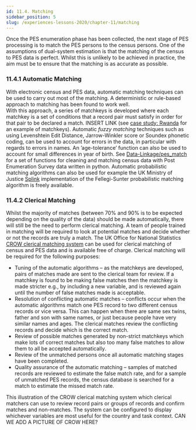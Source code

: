 ```yaml
---
id: 11.4. Matching
sidebar_position: 5
slug: /experiences-lessons-2020/chapter-11/matching
---
```


Once the PES enumeration phase has been collected, the next stage of PES processing is to match the PES persons to the census persons.
One of the assumptions of dual-system estimation is that the matching of the census to PES data is perfect. Whilst this is unlikely to be achieved in practice, the aim must be to ensure that the matching is as accurate as possible.

### 11.4.1 Automatic Matching

With electronic census and PES data, automatic matching techniques can be used to carry out most of the matching.  A deterministic or rule-based approach to matching has been found to work well.  
With this approach, a series of matchkeys is developed where each matchkey is a set of conditions that a record pair must satisfy in order for that pair to be declared a match. INSERT LINK (see [case study: Rwanda](/docs/experiences-lessons-2020/chapter-11/selected-country-experiences-pes) for an example of matchkeys). 
Automatic *fuzzy matching* techniques such as using Levenshtein Edit Distance, Jarrow-Winkler score or Soundex phonetic coding, can be used to account for errors in the data, in particular with regards to errors in names.
An ’age-tolerance’ function can also be used to account for small differences in year of birth. See [Data-Linkage/pes_match](https://github.com/Data-Linkage/pes_match/tree/main) for a set of functions for cleaning and matching census data with Post Enumeration Survey data written in python.
Automatic probabilistic matching algorithms can also be used for example the UK Ministry of Justice [Splink](https://www.gov.uk/government/publications/joined-up-data-in-government-the-future-of-data-linking-methods/splink-mojs-open-source-library-for-probabilistic-record-linkage-at-scale)
implementation of the Fellegi-Sunter probabilistic matching algorithm is freely available.

### 11.4.2 Clerical Matching

Whilst the majority of matches (between 70% and 90% is to be expected depending on the quality of the data) should be made automatically, there will still be the need to perform clerical matching.
A team of people trained in matching will be required to look at potential matches and decide whether or not the records are truly a match. 
The UK Office for National Statistics [CROW clerical matching system](https://www.bing.com/ck/a?!&&p=b1a8a35dfe8b791fJmltdHM9MTcxODg0MTYwMCZpZ3VpZD0wY2VmM2U1ZS03NTE3LTZiNDYtMjU1NC0yYWZhNzRhYzZhNmImaW5zaWQ9NTIxNg&ptn=3&ver=2&hsh=3&fclid=0cef3e5e-7517-6b46-2554-2afa74ac6a6b&psq=CROW+clerical+matching+system&u=a1aHR0cHM6Ly9naXRodWIuY29tL0RhdGEtTGlua2FnZS9DbGVyaWNhbF9SZXNvbHV0aW9uX09ubGluZV9XaWRnZXQ&ntb=1)
can be used for clerical matching of census and PES data and is available free of charge. Clerical matching will be required for the following purposes:

  - Tuning of the automatic algorithms – as the matchkeys are developed, pairs of matches made are sent to the clerical team for review. If a matchkey is found to be making false matches then the matchkey is made stricter e.g., by including a new variable, and is reviewed again until the number of false matches made is acceptable.
  - Resolution of conflicting automatic matches – conflicts occur when the automatic algorithms match one PES record to two different census records or vice versa. This can happen when there are same sex twins, father and son with same names, or just because people have very similar names and ages. The clerical matches review the conflicting records and decide which is the correct match.
  - Review of possible matches generated by non-strict matchkeys which make lots of correct matches but also too many false matches to allow them to all be accepted automatically.
  - Review of the unmatched persons once all automatic matching stages have been completed.
  - Quality assurance of the automatic matching – samples of matched records are reviewed to estimate the false match rate, and for a sample of unmatched PES records, the census database is searched for a match to estimate the missed match rate.

This illustration of the CROW clerical matching system which clerical matchers can use to review record pairs or groups of records and confirm matches and non-matches. The system can be configured to display whichever variables are most useful for the country and task context. CAN WE ADD A PICTURE OF CROW HERE?


